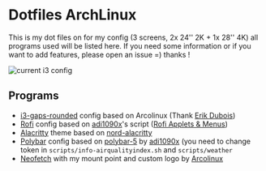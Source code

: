 # Dotfiles ArchLinux

This is my dot files on for my config (3 screens, 2x 24'' 2K + 1x 28'' 4K) all programs used will be listed here.
If you need some information or if you want to add features, please open an issue =) thanks !

![current i3 config](https://raw.githubusercontent.com/psykoterro/dotfiles/master/screenshots/i3_config.png)

## Programs
 - [i3-gaps-rounded](https://github.com/resloved/i3) config based on Arcolinux (Thank [Erik Dubois](https://github.com/erikdubois))
 - [Rofi](https://github.com/davatorium/rofi) config based on [adi1090x](https://github.com/adi1090x)'s script ([Rofi Applets & Menus](https://github.com/adi1090x/rofi))
 - [Alacritty](https://github.com/alacritty/alacritty) theme based on [nord-alacritty](https://github.com/arcticicestudio/nord-alacritty)
 - [Polybar](https://github.com/polybar/polybar) config based on [polybar-5](https://github.com/adi1090x/polybar-themes/tree/master/polybar-5) by [adi1090x](https://github.com/adi1090x) (you need to change token in `scripts/info-airqualityindex.sh` and `scripts/weather`
 - [Neofetch](https://github.com/dylanaraps/neofetch) with my mount point and custom logo by [Arcolinux](https://arcolinux.com/)